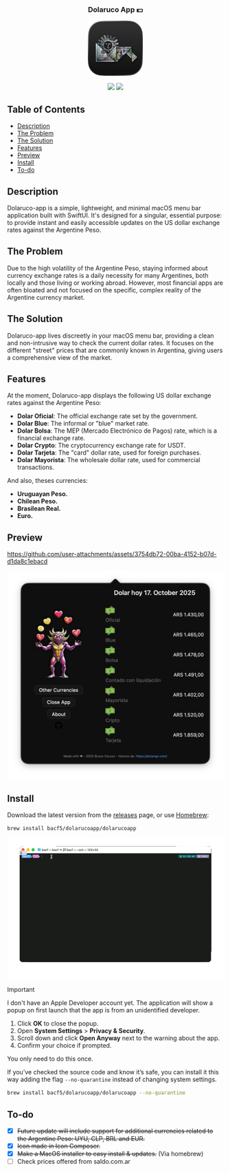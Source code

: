 <h3 align="center"> Dolaruco App 💵 </h3>
<p align="center"><img width="128" alt="image" src="dolaruco-app/Samples/icon-app-dark.png"></p>

<p align="center">
<img src="https://img.shields.io/badge/macOS-26.0+-2980b9.svg" />
<img src="https://img.shields.io/badge/swift-6.0+-8e44ad.svg" />
</p>

## Table of Contents

- [Description](#description)
- [The Problem](#the-problem)
- [The Solution](#the-solution)
- [Features](#features)
- [Preview](#preview)
- [Install](#install)
- [To-do](#to-do)

## Description

Dolaruco-app is a simple, lightweight, and minimal macOS menu bar application built with SwiftUI. It's designed for a singular, essential purpose: to provide instant and easily accessible updates on the US dollar exchange rates against the Argentine Peso.

## The Problem

Due to the high volatility of the Argentine Peso, staying informed about currency exchange rates is a daily necessity for many Argentines, both locally and those living or working abroad. However, most financial apps are often bloated and not focused on the specific, complex reality of the Argentine currency market.

## The Solution

Dolaruco-app lives discreetly in your macOS menu bar, providing a clean and non-intrusive way to check the current dollar rates. It focuses on the different "street" prices that are commonly known in Argentina, giving users a comprehensive view of the market.

## Features

At the moment, Dolaruco-app displays the following US dollar exchange rates against the Argentine Peso:

- **Dolar Oficial**: The official exchange rate set by the government.
- **Dolar Blue**: The informal or "blue" market rate.
- **Dolar Bolsa**: The MEP (Mercado Electrónico de Pagos) rate, which is a financial exchange rate.
- **Dolar Crypto**: The cryptocurrency exchange rate for USDT.
- **Dolar Tarjeta**: The "card" dollar rate, used for foreign purchases.
- **Dolar Mayorista**: The wholesale dollar rate, used for commercial transactions.

And also, theses currencies:

- **Uruguayan Peso.**
- **Chilean Peso.**
- **Brasilean Real.**
- **Euro.**

## Preview

https://github.com/user-attachments/assets/3754db72-00ba-4152-b07d-d1da8c1ebacd

<p align="center"><img width="600" alt="image" src="dolaruco-app/Samples/dolaruco-app-dark.png"></p>


## Install

Download the latest version from the [releases](https://github.com/bacf5/dolaruco-app/releases/latest) page, or use [Homebrew](https://brew.sh/):

```sh
brew install bacf5/dolarucoapp/dolarucoapp
```

<p align="center"><img alt="image" src="dolaruco-app/Samples/dolaruco-install-homebrew.gif"></p>


> [!IMPORTANT]
> I don't have an Apple Developer account yet. The application will show a popup on first launch that the app is from an unidentified developer.
> 1. Click **OK** to close the popup.
> 2. Open **System Settings** > **Privacy & Security**.
> 3. Scroll down and click **Open Anyway** next to the warning about the app.
> 4. Confirm your choice if prompted.
>
> You only need to do this once.

If you’ve checked the source code and know it’s safe, you can install it this way adding the flag `--no-quarantine` instead of changing system settings.

```sh
brew install bacf5/dolarucoapp/dolarucoapp --no-quarantine
```

## To-do

- [X] ~~Future update will include support for additional currencies related to the Argentine Peso: UYU, CLP, BRL and EUR.~~
- [X] ~~Icon made in Icon Composer.~~
- [X] ~~Make a MacOS installer to easy install & updates.~~ (Via homebrew)
- [ ] Check prices offered from saldo.com.ar
<!--- [ ] Integrate Sparkle Updater / maybe in the future, for now brew install & update are good -->


